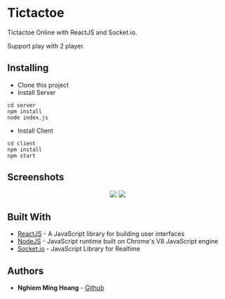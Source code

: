# Tictactoe

Tictactoe Online with ReactJS and Socket.io. 

Support play with 2 player.

## Installing
- Clone this project
- Install Server
```
cd server
npm install
node index.js
```

- Install Client
```
cd client
npm install
npm start

```

## Screenshots
<p align="center">
<img src="https://i.gyazo.com/945884675af9a97c62bc294b6d74fb2f.png">
<img src="https://i.gyazo.com/0e6637491a581cc1300d4a0bf814b7b3.png">
</p>


## Built With

* [ReactJS](https://reactjs.org/) - A JavaScript library for building user interfaces
* [NodeJS](https://nodejs.org/en/) - JavaScript runtime built on Chrome's V8 JavaScript engine
* [Socket.io](https://socket.io/) - JavaScript Library for Realtime

## Authors

* **Nghiem Ming Hoang** - [Github](https://github.com/hoangnghiem205)
